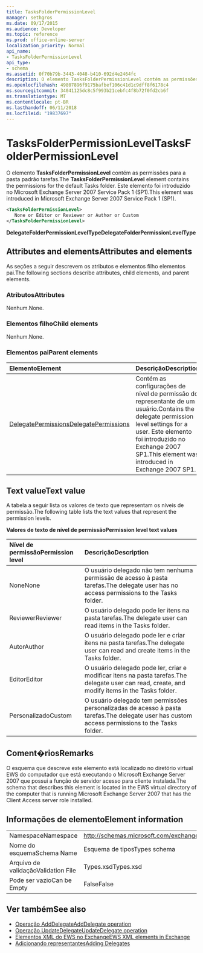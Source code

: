 ```yaml
---
title: TasksFolderPermissionLevel
manager: sethgros
ms.date: 09/17/2015
ms.audience: Developer
ms.topic: reference
ms.prod: office-online-server
localization_priority: Normal
api_name:
- TasksFolderPermissionLevel
api_type:
- schema
ms.assetid: 0f70b79b-3443-4048-b410-692d4e2464fc
description: O elemento TasksFolderPermissionLevel contém as permissões para a pasta padrão tarefas. Este elemento foi introduzido no Microsoft Exchange Server 2007 Service Pack 1 (SP1).
ms.openlocfilehash: 49807896f9175bafbef106c41d1c9dff8f6178c4
ms.sourcegitcommit: 34041125dc8c5f993b21cebfc4f8b72f0fd2cb6f
ms.translationtype: MT
ms.contentlocale: pt-BR
ms.lasthandoff: 06/11/2018
ms.locfileid: "19837697"
---
```

# <a name="tasksfolderpermissionlevel"></a><span data-ttu-id="908b4-104">TasksFolderPermissionLevel</span><span class="sxs-lookup"><span data-stu-id="908b4-104">TasksFolderPermissionLevel</span></span>

<span data-ttu-id="908b4-105">O elemento **TasksFolderPermissionLevel** contém as permissões para a pasta padrão tarefas.</span><span class="sxs-lookup"><span data-stu-id="908b4-105">The **TasksFolderPermissionLevel** element contains the permissions for the default Tasks folder.</span></span> <span data-ttu-id="908b4-106">Este elemento foi introduzido no Microsoft Exchange Server 2007 Service Pack 1 (SP1).</span><span class="sxs-lookup"><span data-stu-id="908b4-106">This element was introduced in Microsoft Exchange Server 2007 Service Pack 1 (SP1).</span></span> 
  
```xml
<TasksFolderPermissionLevel>
   None or Editor or Reviewer or Author or Custom
</TasksFolderPermissionLevel>
```

<span data-ttu-id="908b4-107">**DelegateFolderPermissionLevelType**</span><span class="sxs-lookup"><span data-stu-id="908b4-107">**DelegateFolderPermissionLevelType**</span></span>

## <a name="attributes-and-elements"></a><span data-ttu-id="908b4-108">Attributes and elements</span><span class="sxs-lookup"><span data-stu-id="908b4-108">Attributes and elements</span></span>

<span data-ttu-id="908b4-109">As seções a seguir descrevem os atributos e elementos filho elementos pai.</span><span class="sxs-lookup"><span data-stu-id="908b4-109">The following sections describe attributes, child elements, and parent elements.</span></span>
  
### <a name="attributes"></a><span data-ttu-id="908b4-110">Atributos</span><span class="sxs-lookup"><span data-stu-id="908b4-110">Attributes</span></span>

<span data-ttu-id="908b4-111">Nenhum.</span><span class="sxs-lookup"><span data-stu-id="908b4-111">None.</span></span>
  
### <a name="child-elements"></a><span data-ttu-id="908b4-112">Elementos filho</span><span class="sxs-lookup"><span data-stu-id="908b4-112">Child elements</span></span>

<span data-ttu-id="908b4-113">Nenhum.</span><span class="sxs-lookup"><span data-stu-id="908b4-113">None.</span></span>
  
### <a name="parent-elements"></a><span data-ttu-id="908b4-114">Elementos pai</span><span class="sxs-lookup"><span data-stu-id="908b4-114">Parent elements</span></span>

|<span data-ttu-id="908b4-115">**Elemento**</span><span class="sxs-lookup"><span data-stu-id="908b4-115">**Element**</span></span>|<span data-ttu-id="908b4-116">**Descrição**</span><span class="sxs-lookup"><span data-stu-id="908b4-116">**Description**</span></span>|
|:-----|:-----|
|[<span data-ttu-id="908b4-117">DelegatePermissions</span><span class="sxs-lookup"><span data-stu-id="908b4-117">DelegatePermissions</span></span>](delegatepermissions.md) <br/> |<span data-ttu-id="908b4-118">Contém as configurações de nível de permissão do representante de um usuário.</span><span class="sxs-lookup"><span data-stu-id="908b4-118">Contains the delegate permission level settings for a user.</span></span> <span data-ttu-id="908b4-119">Este elemento foi introduzido no Exchange 2007 SP1.</span><span class="sxs-lookup"><span data-stu-id="908b4-119">This element was introduced in Exchange 2007 SP1.</span></span>  <br/> |
   
## <a name="text-value"></a><span data-ttu-id="908b4-120">Text value</span><span class="sxs-lookup"><span data-stu-id="908b4-120">Text value</span></span>

<span data-ttu-id="908b4-121">A tabela a seguir lista os valores de texto que representam os níveis de permissão.</span><span class="sxs-lookup"><span data-stu-id="908b4-121">The following table lists the text values that represent the permission levels.</span></span>
  
<span data-ttu-id="908b4-122">**Valores de texto de nível de permissão**</span><span class="sxs-lookup"><span data-stu-id="908b4-122">**Permission level text values**</span></span>

|<span data-ttu-id="908b4-123">**Nível de permissão**</span><span class="sxs-lookup"><span data-stu-id="908b4-123">**Permission level**</span></span>|<span data-ttu-id="908b4-124">**Descrição**</span><span class="sxs-lookup"><span data-stu-id="908b4-124">**Description**</span></span>|
|:-----|:-----|
|<span data-ttu-id="908b4-125">None</span><span class="sxs-lookup"><span data-stu-id="908b4-125">None</span></span>  <br/> |<span data-ttu-id="908b4-126">O usuário delegado não tem nenhuma permissão de acesso à pasta tarefas.</span><span class="sxs-lookup"><span data-stu-id="908b4-126">The delegate user has no access permissions to the Tasks folder.</span></span>  <br/> |
|<span data-ttu-id="908b4-127">Reviewer</span><span class="sxs-lookup"><span data-stu-id="908b4-127">Reviewer</span></span>  <br/> |<span data-ttu-id="908b4-128">O usuário delegado pode ler itens na pasta tarefas.</span><span class="sxs-lookup"><span data-stu-id="908b4-128">The delegate user can read items in the Tasks folder.</span></span>  <br/> |
|<span data-ttu-id="908b4-129">Autor</span><span class="sxs-lookup"><span data-stu-id="908b4-129">Author</span></span>  <br/> |<span data-ttu-id="908b4-130">O usuário delegado pode ler e criar itens na pasta tarefas.</span><span class="sxs-lookup"><span data-stu-id="908b4-130">The delegate user can read and create items in the Tasks folder.</span></span>  <br/> |
|<span data-ttu-id="908b4-131">Editor</span><span class="sxs-lookup"><span data-stu-id="908b4-131">Editor</span></span>  <br/> |<span data-ttu-id="908b4-132">O usuário delegado pode ler, criar e modificar itens na pasta tarefas.</span><span class="sxs-lookup"><span data-stu-id="908b4-132">The delegate user can read, create, and modify items in the Tasks folder.</span></span>  <br/> |
|<span data-ttu-id="908b4-133">Personalizado</span><span class="sxs-lookup"><span data-stu-id="908b4-133">Custom</span></span>  <br/> |<span data-ttu-id="908b4-134">O usuário delegado tem permissões personalizadas de acesso à pasta tarefas.</span><span class="sxs-lookup"><span data-stu-id="908b4-134">The delegate user has custom access permissions to the Tasks folder.</span></span>  <br/> |
   
## <a name="remarks"></a><span data-ttu-id="908b4-135">Coment�rios</span><span class="sxs-lookup"><span data-stu-id="908b4-135">Remarks</span></span>

<span data-ttu-id="908b4-136">O esquema que descreve este elemento está localizado no diretório virtual EWS do computador que está executando o Microsoft Exchange Server 2007 que possui a função de servidor acesso para cliente instalada.</span><span class="sxs-lookup"><span data-stu-id="908b4-136">The schema that describes this element is located in the EWS virtual directory of the computer that is running Microsoft Exchange Server 2007 that has the Client Access server role installed.</span></span>
  
## <a name="element-information"></a><span data-ttu-id="908b4-137">Informações de elemento</span><span class="sxs-lookup"><span data-stu-id="908b4-137">Element information</span></span>

|||
|:-----|:-----|
|<span data-ttu-id="908b4-138">Namespace</span><span class="sxs-lookup"><span data-stu-id="908b4-138">Namespace</span></span>  <br/> |http://schemas.microsoft.com/exchange/services/2006/types  <br/> |
|<span data-ttu-id="908b4-139">Nome do esquema</span><span class="sxs-lookup"><span data-stu-id="908b4-139">Schema Name</span></span>  <br/> |<span data-ttu-id="908b4-140">Esquema de tipos</span><span class="sxs-lookup"><span data-stu-id="908b4-140">Types schema</span></span>  <br/> |
|<span data-ttu-id="908b4-141">Arquivo de validação</span><span class="sxs-lookup"><span data-stu-id="908b4-141">Validation File</span></span>  <br/> |<span data-ttu-id="908b4-142">Types.xsd</span><span class="sxs-lookup"><span data-stu-id="908b4-142">Types.xsd</span></span>  <br/> |
|<span data-ttu-id="908b4-143">Pode ser vazio</span><span class="sxs-lookup"><span data-stu-id="908b4-143">Can be Empty</span></span>  <br/> |<span data-ttu-id="908b4-144">False</span><span class="sxs-lookup"><span data-stu-id="908b4-144">False</span></span>  <br/> |
   
## <a name="see-also"></a><span data-ttu-id="908b4-145">Ver também</span><span class="sxs-lookup"><span data-stu-id="908b4-145">See also</span></span>

- [<span data-ttu-id="908b4-146">Operação AddDelegate</span><span class="sxs-lookup"><span data-stu-id="908b4-146">AddDelegate operation</span></span>](adddelegate-operation.md)
- [<span data-ttu-id="908b4-147">Operação UpdateDelegate</span><span class="sxs-lookup"><span data-stu-id="908b4-147">UpdateDelegate operation</span></span>](updatedelegate-operation.md)
- [<span data-ttu-id="908b4-148">Elementos XML do EWS no Exchange</span><span class="sxs-lookup"><span data-stu-id="908b4-148">EWS XML elements in Exchange</span></span>](ews-xml-elements-in-exchange.md)
- [<span data-ttu-id="908b4-149">Adicionando representantes</span><span class="sxs-lookup"><span data-stu-id="908b4-149">Adding Delegates</span></span>](http://msdn.microsoft.com/library/3a744150-66a3-4a13-9433-793603ba5038%28Office.15%29.aspx)


